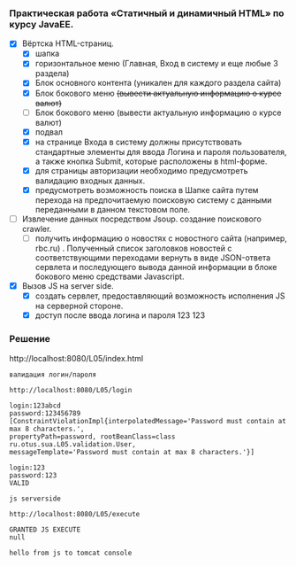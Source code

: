 ﻿### Практическая работа «Статичный и динамичный HTML» по курсу JavaEE.

- [x] Вёртска HTML-страниц.
  - [x] шапка
  - [x] горизонтальное меню (Главная, Вход в систему и еще любые 3 раздела)
  - [x] Блок основного контента (уникален для каждого раздела сайта)
  - [x] Блок бокового меню ~~(вывести актуальную информацию о курсе валют)~~
  - [ ] Блок бокового меню (вывести актуальную информацию о курсе валют)
  - [x] подвал
  - [x] на странице Входа в систему должны присутствовать стандартные элементы для ввода Логина и пароля пользователя, а также кнопка Submit, которые расположены в html-форме.
  - [x] для страницы авторизации необходимо предусмотреть валидацию входных данных.         
  - [x] предусмотреть возможность поиска в Шапке сайта путем перехода на
        предпочитаемую поисковую систему с данными переданными в данном текстовом поле.

- [ ] Извлечение данных посредством Jsoup.  создание поискового crawler.
  - [ ] получить информацию о новостях с новостного сайта (например, rbc.ru) . Полученный список
        заголовков новостей с соответствующими переходами вернуть в виде JSON-ответа сервлета и
        последующего вывода данной информации в блоке бокового меню средствами Javascript.

- [x] Вызов JS на server side.
  - [x] создать сервлет, предоставляющий возможность исполнения JS на серверной стороне.
  - [x] доступ после ввода логина и пароля 123 123

### Решение

http://localhost:8080/L05/index.html

``` 
валидация логин/пароля

http://localhost:8080/L05/login

login:123abcd
password:123456789
[ConstraintViolationImpl{interpolatedMessage='Password must contain at max 8 characters.', 
propertyPath=password, rootBeanClass=class ru.otus.sua.L05.validation.User, 
messageTemplate='Password must contain at max 8 characters.'}]

login:123
password:123
VALID

```

```
js serverside

http://localhost:8080/L05/execute

GRANTED JS EXECUTE
null

hello from js to tomcat console
```